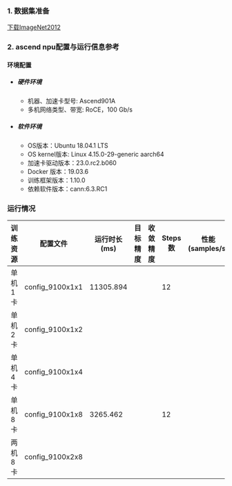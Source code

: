 ### 1. 数据集准备
[下载ImageNet2012](../../benchmarks/resnet50) 

### 2. ascend npu配置与运行信息参考
#### 环境配置
- ##### 硬件环境
    - 机器、加速卡型号: Ascend901A
    - 多机网络类型、带宽: RoCE，100 Gb/s
- ##### 软件环境
    - OS版本：Ubuntu 18.04.1 LTS
    - OS kernel版本:  Linux 4.15.0-29-generic aarch64  
    - 加速卡驱动版本：23.0.rc2.b060
    - Docker 版本：19.03.6
    - 训练框架版本：1.10.0
    - 依赖软件版本：cann:6.3.RC1


### 运行情况
| 训练资源 | 配置文件        | 运行时长(ms) | 目标精度 | 收敛精度 | Steps数 | 性能(samples/s) |
| -------- | --------------- | ----------- | -------- | -------- | ------- | --------------- |
| 单机1卡  | config_9100x1x1 |  11305.894  |          |          |   12    |                 |
| 单机2卡  | config_9100x1x2 |             |          |          |         |                 |
| 单机4卡  | config_9100x1x4 |             |          |          |         |                 |
| 单机8卡  | config_9100x1x8 |   3265.462  |          |          |    12   |                 |
| 两机8卡  | config_9100x2x8 |             |          |          |         |                 |
